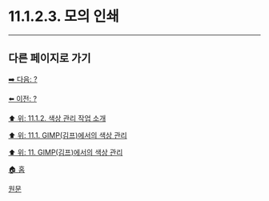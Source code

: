 # 11.1.2.3. 모의 인쇄

***

## 다른 페이지로 가기

[➡️ 다음: ?]()

[⬅️ 이전: ?]()

[⬆️ 위: 11.1.2. 색상 관리 작업 소개](./11-01-02-00-introduction_to_a_color_managed_workflow.md)

[⬆️ 위: 11.1. GIMP(김프)에서의 색상 관리](./11-01-00-color-management-in-gimp.md)

[⬆️ 위: 11. GIMP(김프)에서의 색상 관리](./11-00-color-management-with-gimp.md)

[🏠 홈](./00-home.md)

[원문](https://docs.gimp.org/2.10/ko/gimp-imaging-color-management.html#idm7829)

